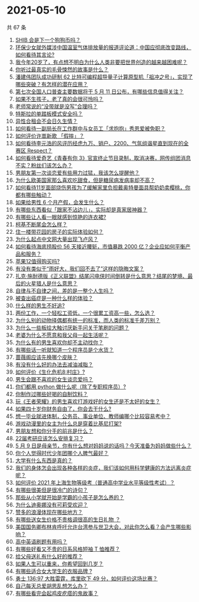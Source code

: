 # 2021-05-10

共 67 条

<!-- BEGIN -->
<!-- 最后更新时间 Mon May 10 2021 05:01:24 GMT+0800 (China Standard Time) -->

1. [SHIB 会是下一个狗狗币吗？](https://www.zhihu.com/question/455602405)
2. [环保少女就外媒涉中国温室气体排放量的报道评论道：中国应彻底改变路线，如何看待其言论?](https://www.zhihu.com/question/458454363)
3. [我今年20岁了，有点想不明白为什么人类非要把世界创造的越来越困难呢？](https://www.zhihu.com/question/452475296)
4. [你听过最真实的毛骨悚然的故事是什么？](https://www.zhihu.com/question/458168131)
5. [潘建伟团队成功研制 62
   比特可编程超导量子计算原型机「祖冲之号」，实现了哪些突破？有怎样的潜在应用？](https://www.zhihu.com/question/458402313)
6. [第七次全国人口普查主要数据将于 5 月 11
   日公布，有哪些信息值得关注？](https://www.zhihu.com/question/458484293)
7. [如果不生孩子，老了真的会很可怜吗？](https://www.zhihu.com/question/444313202)
8. [老师常说的“没带就是没写”合理吗？](https://www.zhihu.com/question/457033055)
9. [特斯拉的单踏板模式安全吗？](https://www.zhihu.com/question/457106227)
10. [异性合租会不会日久生情？](https://www.zhihu.com/question/295424569)
11. [如何看待一副局长在工作群中与女员工「求抱抱」秀恩爱被免职？](https://www.zhihu.com/question/458503250)
12. [如何评价许嵩新歌 「假摔」？](https://www.zhihu.com/question/458607627)
13. [如何看待李元浩的风评历经虎九万、销户、2200、气氛组谐星直到现在的全赛区
    Respect？](https://www.zhihu.com/question/458398300)
14. [如何看待爱奇艺《青春有你
    3》官宣终止节目录制，取消决赛，网传组团消息不实？粉丝们该怎么办？](https://www.zhihu.com/question/458528380)
15. [男朋友第一次谈恋爱有些用力过猛，我该怎么提醒他？](https://www.zhihu.com/question/419802297)
16. [为什么欧美国家那么喜欢吃甜食，但是糖尿病发病率却不高？](https://www.zhihu.com/question/418929439)
17. [如何看待11岁面部烧伤男孩为了缓解家里负担戴奥特曼面具帮奶奶卖樱桃，你都有哪些触动？](https://www.zhihu.com/question/458441722)
18. [如果给男性 6 个月产假，会发生什么？](https://www.zhihu.com/question/458379267)
19. [有哪些东西看似「跟家不沾边儿」，实际却是真家居神器？](https://www.zhihu.com/question/454606011)
20. [有哪些让人看一眼就感到惊艳的连衣裙?](https://www.zhihu.com/question/383661922)
21. [柯基不断尾会怎么样？](https://www.zhihu.com/question/366868572)
22. [住一楼带花园的房子的实际体验如何？](https://www.zhihu.com/question/24249319)
23. [为什么起点中文网大量出现飞卢风？](https://www.zhihu.com/question/454447604)
24. [如何看待海底捞股价 56 天接近腰斩，市值暴跌 2000
    亿？企业应如何平衡产品和服务？](https://www.zhihu.com/question/458401875)
25. [苹果12值得购买吗?](https://www.zhihu.com/question/369674875)
26. [有没有类似于“雨好大，我们回不去了”这样的隐晦文案？](https://www.zhihu.com/question/445913131)
27. [扎克·施耐德版《正义联盟》结尾闪电侠时间倒转是什么意思？结尾的梦境、最后的火星猎人是什么意思？](https://www.zhihu.com/question/450098286)
28. [自律与不自律之间，差的是一整个人生吗？](https://www.zhihu.com/question/441394802)
29. [被查出癌症是一种什么样的体验？](https://www.zhihu.com/question/316703481)
30. [什么样的男生不好追?](https://www.zhihu.com/question/295115524)
31. [两份工作，一个轻松工资低，一个很累工资高一些，怎么选？](https://www.zhihu.com/question/63557154)
32. [为什么别的动物择偶都有统一的标准，而人类的标准千差万别？](https://www.zhihu.com/question/457515166)
33. [为什么一些板绘大触讨厌新手问关于笔刷的问题？](https://www.zhihu.com/question/29415580)
34. [老婆为什么不愿意和我父母一起生活呢？](https://www.zhihu.com/question/458049398)
35. [为什么有的男生喜欢你却不主动找你？](https://www.zhihu.com/question/328791863)
36. [有哪些话一听就知道一个程序员是个水货？](https://www.zhihu.com/question/439598096)
37. [蔷薇阁应该先换哪个皮肤？](https://www.zhihu.com/question/457705284)
38. [有没有什么好的办法去减油减脂？](https://www.zhihu.com/question/455888186)
39. [如何评价《生化危机8:村庄》?](https://www.zhihu.com/question/401056274)
40. [男生会跟不喜欢的女生谈恋爱吗？](https://www.zhihu.com/question/451063860)
41. [你们都用 python 做什么呢（除了专职程序员）?](https://www.zhihu.com/question/439442263)
42. [你制作过哪些好喝的自制饮料？](https://www.zhihu.com/question/23019168)
43. [玩《王者荣耀》的男生喜欢打游戏好的女生还是不太好的女生？](https://www.zhihu.com/question/457990985)
44. [如果四十岁你财务自由了，你会去干什么?](https://www.zhihu.com/question/323042685)
45. [想一毕业就进体制，公务员、事业单位、教师编哪个比较容易考中？](https://www.zhihu.com/question/456370248)
46. [游戏动漫里的女主为什么总是穿着比基尼打架?](https://www.zhihu.com/question/453352120)
47. [男朋友想和你分手的前兆是什么？](https://www.zhihu.com/question/23312889)
48. [22届考研应该怎么安排复习？](https://www.zhihu.com/question/413326195)
49. [5 月 9
    日是母亲节，你有什么想对妈妈说的话吗？今天准备为妈妈做些什么？](https://www.zhihu.com/question/458478831)
50. [你个人觉得时代少年团哪个人脾气最好？](https://www.zhihu.com/question/452322693)
51. [大学有什么东西是真的？](https://www.zhihu.com/question/430807321)
52. [我们的身体怎会出现各种各样的炎症，我们该如何用科学健康的方法远离炎症呢？](https://www.zhihu.com/question/457066503)
53. [如何评价 2021
    年上海生物等级考（普通高中学业水平等级性考试）？](https://www.zhihu.com/question/455464126)
54. [有哪些很美但是很冷门的诗句？](https://www.zhihu.com/question/375569001)
55. [那些从小学就开始是学霸的小孩子是怎么养的？](https://www.zhihu.com/question/427567462)
56. [为什么迪奥娜没有可莉受欢迎？](https://www.zhihu.com/question/458071219)
57. [赞多的浪漫体现在哪些地方？](https://www.zhihu.com/question/458459520)
58. [有哪些送女生价格不贵格调很高的生日礼物 ？](https://www.zhihu.com/question/277831030)
59. [美国国务卿布林肯呼吁允许台湾参与世卫大会，对此你怎么看？会产生哪些影响？](https://www.zhihu.com/question/458323936)
60. [高中英语刷题有用吗？](https://www.zhihu.com/question/312216212)
61. [有哪些好看又不贵的日系风格短袖 T 恤推荐？](https://www.zhihu.com/question/267880033)
62. [给父母送礼有什么好的推荐？](https://www.zhihu.com/question/27251347)
63. [如果人生可以重来，你希望回到几岁？](https://www.zhihu.com/question/457500157)
64. [有哪些适合女大学生的衣服品牌 ?](https://www.zhihu.com/question/37101521)
65. [勇士 136:97 大胜雷霆，库里砍下 49
    分，如何评价这场比赛？](https://www.zhihu.com/question/458480119)
66. [自己每天总爱胡思乱想怎么办？](https://www.zhihu.com/question/364386829)
67. [有哪些看完会起鸡皮疙瘩的鬼故事？](https://www.zhihu.com/question/447385140)

<!-- END -->
